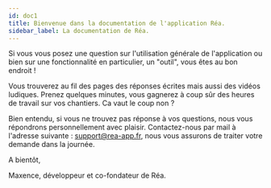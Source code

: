 ```yaml
---
id: doc1
title: Bienvenue dans la documentation de l'application Réa.
sidebar_label: La documentation de Réa.
---
```


Si vous vous posez une question sur l'utilisation générale de l'application ou bien sur une fonctionnalité en particulier, un "outil", vous êtes au bon endroit !

Vous trouverez au fil des pages des réponses écrites mais aussi des vidéos ludiques. Prenez quelques minutes, vous gagnerez à coup sûr des heures de travail sur vos chantiers. Ca vaut le coup non ? 

Bien entendu, si vous ne trouvez pas réponse à vos questions, nous vous répondrons personnellement avec plaisir. Contactez-nous par mail à l'adresse suivante&nbsp;: support@rea-app.fr, nous vous assurons de traiter votre demande dans la journée.


A bientôt,

Maxence,
développeur et co-fondateur de Réa.

